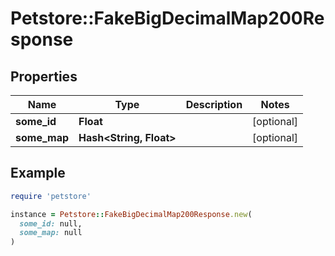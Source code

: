 # Petstore::FakeBigDecimalMap200Response

## Properties

| Name | Type | Description | Notes |
| ---- | ---- | ----------- | ----- |
| **some_id** | **Float** |  | [optional] |
| **some_map** | **Hash&lt;String, Float&gt;** |  | [optional] |

## Example

```ruby
require 'petstore'

instance = Petstore::FakeBigDecimalMap200Response.new(
  some_id: null,
  some_map: null
)
```

